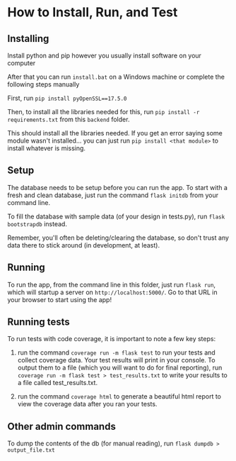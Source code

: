# How to Install, Run, and Test

## Installing


Install python and pip however you usually install software on your computer

After that you can run `install.bat` on a Windows machine or complete the following steps manually


First, run `pip install pyOpenSSL==17.5.0`


Then, to install all the libraries needed for this, run `pip install -r requirements.txt` from this `backend` folder.

This should install all the libraries needed.  If you get an error saying some module wasn't installed... you can just run `pip install <that module>` to install whatever is missing.

## Setup

The database needs to be setup before you can run the app.  To start with a fresh and clean database, just run the command `flask initdb` from your command line.  

To fill the database with sample data (of your design in tests.py), run `flask bootstrapdb` instead.

Remember, you'll often be deleting/clearing the database, so don't trust any data there to stick around (in development, at least).

## Running

To run the app, from the command line in this folder, just run `flask run`, which will startup a server on `http://localhost:5000/`.  Go to that URL in your browser to start using the app!

## Running tests

To run tests with code coverage, it is important to note a few key steps:

1. run the command `coverage run -m flask test` to run your tests and collect coverage data.  Your test results will print in your console.  To output them to a file (which you will want to do for final reporting), run `coverage run -m flask test > test_results.txt` to write your results to a file called test_results.txt.

2. run the command `coverage html` to generate a beautiful html report to view the coverage data after you ran your tests.

## Other admin commands

To dump the contents of the db (for manual reading), run `flask dumpdb > output_file.txt` 